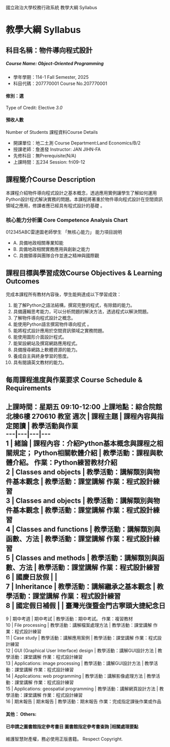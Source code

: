 國立政治大學校務行政系統 教學大綱 Syllabus
# 教學大綱 Syllabus
##  科目名稱：物件導向程式設計 
#####  Course Name: Object-Oriented Programming
  * 學年學期：114-1 Fall Semester, 2025 
  * 科目代碼：207770001 Course No.207770001
#### 修別：選
Type of Credit: Elective 
_3.0_
#### 預收人數
Number of Students
課程資料Course Details
  * 開課單位：地二土測 Course Department:Land Economics/B/2 
  * 授課老師：詹進發 Instructor: JAN JIHN-FA 
  * 先修科目：無Prerequisite(N/A)
  * 上課時間：五234 Session: fri09-12
##  課程簡介Course Description
本課程介紹物件導向程式設計之基本概念，透過應用實例讓學生了解如何運用Python設計程式解決實務的問題。本課程將著重於物件導向程式設計在空間資訊領域之應用，修課者應已經具有程式設計的基礎 。
###  核心能力分析圖 Core Competence Analysis Chart
012345ABC雷達圖老師學生
「無核心能力」 
能力項目說明
  * A. 具備地政相關專業知能
  * B. 具備地政相關實務應用與創新之能力
  * C. 具備領導與團隊合作並進之精神與國際觀
##  課程目標與學習成效Course Objectives & Learning Outcomes 
完成本課程所有教材內容後，學生能夠達成以下學習成效：
  1. 能了解Python之語法結構，撰寫完整的程式，有除錯的能力。
  2. 具備邏輯思考能力，可以分析問題的解決方法，透過程式以解決問題。
  3. 了解物件導向程式設計之概念。
  4. 能使用Python語言撰寫物件導向程式 。
  5. 能將程式設計應用於空間資訊領域之實務問題。
  6. 能使用圖形介面設計程式。
  7. 能架設網站及撰寫網路應用程式。
  8. 具備搜尋網路上軟體資源的能力。
  9. 養成自主與終身學習的態度。
  10. 具有閱讀英文教材的能力。
##  每周課程進度與作業要求 Course Schedule & Requirements
上課時間：星期五 09:10-12:00
上課地點：綜合院館北棟6樓 270610 教室
週次 |  課程主題 |  課程內容與指定閱讀 |  教學活動與作業  
---|---|---|---  
1 |  緒論 |  課程內容：介紹Python基本概念與課程之相關規定； Python相關軟體介紹 |  教學活動：課程與軟體介紹。 作業：Python練習教材介紹  
2 |  Classes and objects |  教學活動：講解類別與物件基本觀念 |  教學活動：課堂講解 作業：程式設計練習  
3 |  Classes and objects |  教學活動：講解類別與物件基本觀念 |  教學活動：課堂講解 作業：程式設計練習  
4 |  Classes and functions |  教學活動：講解類別與函數、方法 |  教學活動：課堂講解 作業：程式設計練習  
5 |  Classes and methods |  教學活動：講解類別與函數、方法 |  教學活動：課堂講解 作業：程式設計練習  
6 |  國慶日放假 |  |   
7 |  Inheritance |  教學活動：講解繼承之基本觀念 |  教學活動：課堂講解 作業：程式設計練習  
8 |  國定假日補假 |  |  臺灣光復暨金門古寧頭大捷紀念日  
---  
9 |  期中考週 |  期中考試 |  教學活動：期中考試。 作業：複習教材  
10 |  File processing |  教學活動：講解檔案處理方法 |  教學活動：課堂講解 作業：程式設計練習  
11 |  Case study |  教學活動：講解應用案例 |  教學活動：課堂講解 作業：程式設計練習  
12 |  GUI (Graphical User Interface) design |  教學活動：講解GUI設計方法 |  教學活動：課堂講解 作業：程式設計練習  
13 |  Applications: image processing |  教學活動：講解GUI設計方法 |  教學活動：課堂講解 作業：程式設計練習  
14 |  Applications: web programming |  教學活動：講解影像處理方法 |  教學活動：課堂講解 作業：程式設計練習  
15 |  Applications: geospatial programming |  教學活動：講解網頁設計方法 |  教學活動：課堂講解 作業：程式設計練習  
16 |  期末報告 |  期末報告 |  教學活動：期末報告 作業：完成指定課後作業或作品  
####  其他： Others:
####  已申請之圖書館指定參考書目  圖書館指定參考書查詢 |相關處理要點
維護智慧財產權，務必使用正版書籍。 Respect Copyright.